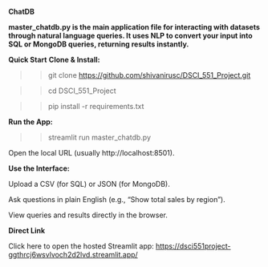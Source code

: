 **ChatDB**

**master_chatdb.py is the main application file for interacting with datasets through natural language queries. It uses NLP to convert your input into SQL or MongoDB queries, returning results instantly.**

**Quick Start**
**Clone & Install:**

>> git clone https://github.com/shivanirusc/DSCI_551_Project.git

>> cd DSCI_551_Project

>> pip install -r requirements.txt

**Run the App:**

>>streamlit run master_chatdb.py

Open the local URL (usually http://localhost:8501).

**Use the Interface:**

Upload a CSV (for SQL) or JSON (for MongoDB).

Ask questions in plain English (e.g., “Show total sales by region”).

View queries and results directly in the browser.

**Direct Link**

Click here to open the hosted Streamlit app: https://dsci551project-ggthrcj6wsvlvoch2d2lvd.streamlit.app/

